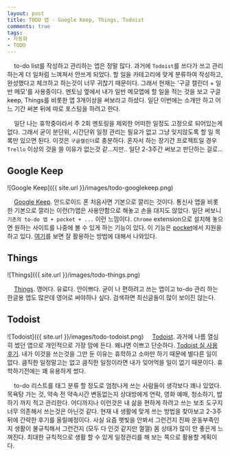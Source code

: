 ```yaml
---
layout: post
title: TODO 앱 - Google Keep, Things, Todoist
comments: true
tags:
- 자동화
- TODO
---
```

&nbsp;&nbsp;&nbsp; to-do list를 작성하고 관리하는 앱은 정말 많다. 과거에 `Todoist`를 쓰다가 쓰고 관리하는게 더 일처럼 느껴져서 안쓰게 되었다. 할 일을 카테고리에 맞게 분류하여 작성하고, 완성했다고 체크하고 하는것이 너무 귀찮기 때문이다. 그래서 현재는 '구글 캘린더 + 일반 메모'를 사용중이다. 멘토님 옆에서 내가 일반 메모앱에 할 일을 적는 것을 보고 구글 keep, Things를 비롯한 앱 3개이상을 써보라고 하셨다. 일단 이번에는 소개만 하고 어느 기간 써본 뒤에 따로 포스팅을 하려고 한다.     

&nbsp;&nbsp;&nbsp; 일단 나는 휴학중이라서 주 2회 멘토링을 제외한 어떠한 일정도 고정으로 되어있는게 없다. 그래서 굳이 분단위, 시간단위 일정 관리는 필요가 없고 그냥 잊지않도록 할 일 목록만 있으면 된다. 이것은 `구글캘린더`로 충분하다. 혼자서 하는 장기간 프로젝트일 경우 `Trello` 이상의 것을 쓸 이유가 없는것 같...지만.. 일단 2-3주간 써보고 판단하는 걸로...

## **Google Keep**
![Google Keep]({{ site.url }}/images/todo-googlekeep.png)

&nbsp;&nbsp;&nbsp; [Google Keep](https://keep.google.com/). 안드로이드 폰 처음사면 기본으로 깔리는 것이다. 통신사 앱을 비롯한 기본으로 깔리는 이런(?)앱은 사용안함으로 해놓고 손을 대지도 않았다. 일단 써보니 `기존의 to-do 앱 + pocket + ...` 이런 느낌이다. `Chrome` extension으로 설치해 놓으면 원하는 사이트를 나중에 볼 수 있게 하는 기능이 있다. 이 기능은 [pocket](https://getpocket.com/)에서 지원을 하고 있다. [여기](http://www.itworld.co.kr/news/96610)를 보면 잘 활용하는 방법에 대해서 나와있다.        

## **Things**
![Things]({{ site.url }}/images/todo-things.png)

&nbsp;&nbsp;&nbsp; [Things](https://culturedcode.com/things/). 영어다. 유료다. 안이쁘다. 굳이 나 편하려고 쓰는 앱이고 to-do 관리 하는 한글용 앱도 많은데 영어로 써야하나 싶다. 검색하면 최신글들이 많이 보이진 않는다.      

## **Todoist**
![Todoist]({{ site.url }}/images/todo-todoist.png)
&nbsp;&nbsp;&nbsp; [Todoist](https://ko.todoist.com/). 과거에 나름 열심히 썼던 앱으로 개인적으로 가장 맘에 든다. 왜냐면 이쁘고 단순하다. [Todoist 실 사용 후기](https://blog.todoist.com/ko/2016/01/11/todoist-korea-user-story-4/). 내가 이것을 쓰는것을 그만 둔 이유는 휴학하고 소마만 하기 때문에 별다른 일이 없다. 큼직한 일정말고는 없고 큼직한 일정이라면 내가 잊어먹을 일이 없기 때문이다. 휴학하기전에는 꽤 유용하게 썼다.      


&nbsp;&nbsp;&nbsp; to-do 리스트를 태그 분류 할 정도로 엄청나게 쓰는 사람들이 생각보다 꽤나 있었다. 목욕탕 가는 것, 약속 전 약속시간 변동없는지 상대방에게 연락, 영화 예매, 청소하기, 밥하기 까지 적고 관리한다. 어디까지나 이런것은 내 삶을 편하게 하려고 쓰는 보조 도구지 너무 의존해서 쓰는것은 아닌것 같다. 현재 내 생활에 맞게 쓰는 방법을 찾아보고 2-3주 뒤에 간략한 후기를 올릴예정이다. 사실 요즘 햇빛을 안봐서 그런건지 진짜 운동부족인지 생활이 불규칙해서 그런건지 (모두 다 인것 같지만 껄껄) 몸 상태가 많이 안 좋은게 느껴진다. 최대한 규칙적으로 생활 할 수 있게 일정관리를 해 보는 쪽으로 활용할 계획이다.

